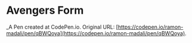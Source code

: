# Avengers Form
 _A Pen created at CodePen.io. Original URL: [https://codepen.io/ramon-madali/pen/qBWQoya](https://codepen.io/ramon-madali/pen/qBWQoya).

 